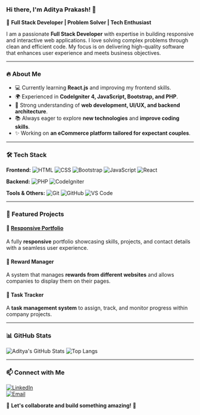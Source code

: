 ### Hi there, I'm Aditya Prakash! 👋

🚀 **Full Stack Developer | Problem Solver | Tech Enthusiast**

I am a passionate **Full Stack Developer** with expertise in building responsive and interactive web applications. I love solving complex problems through clean and efficient code. My focus is on delivering high-quality software that enhances user experience and meets business objectives.

---

### 🔥 About Me
- 💻 Currently learning **React.js** and improving my frontend skills.
- 🌍 Experienced in **CodeIgniter 4, JavaScript, Bootstrap, and PHP**.
- 🎯 Strong understanding of **web development, UI/UX, and backend architecture**.
- 📚 Always eager to explore **new technologies** and **improve coding skills**.
- ✨ Working on **an eCommerce platform tailored for expectant couples**.

---

### 🛠️ Tech Stack

**Frontend:**
![HTML](https://img.shields.io/badge/HTML5-E34F26?style=for-the-badge&logo=html5&logoColor=white)
![CSS](https://img.shields.io/badge/CSS3-1572B6?style=for-the-badge&logo=css3&logoColor=white)
![Bootstrap](https://img.shields.io/badge/Bootstrap-7952B3?style=for-the-badge&logo=bootstrap&logoColor=white)
![JavaScript](https://img.shields.io/badge/JavaScript-F7DF1E?style=for-the-badge&logo=javascript&logoColor=black)
![React](https://img.shields.io/badge/React.js-61DAFB?style=for-the-badge&logo=react&logoColor=black)

**Backend:**
![PHP](https://img.shields.io/badge/PHP-777BB4?style=for-the-badge&logo=php&logoColor=white)
![CodeIgniter](https://img.shields.io/badge/CodeIgniter-EE4623?style=for-the-badge&logo=codeigniter&logoColor=white)

**Tools & Others:**
![Git](https://img.shields.io/badge/Git-F05032?style=for-the-badge&logo=git&logoColor=white)
![GitHub](https://img.shields.io/badge/GitHub-181717?style=for-the-badge&logo=github&logoColor=white)
![VS Code](https://img.shields.io/badge/VS%20Code-007ACC?style=for-the-badge&logo=visual-studio-code&logoColor=white)

---

### 📌 Featured Projects

#### 🔹 [Responsive Portfolio](https://github.com/prakash-aadi22/prakash-aadi22.github.io)
A fully **responsive** portfolio showcasing skills, projects, and contact details with a seamless user experience.

#### 🔹 Reward Manager
A system that manages **rewards from different websites** and allows companies to display them on their pages.

#### 🔹 Task Tracker
A **task management system** to assign, track, and monitor progress within company projects.

---

### 📊 GitHub Stats
![Aditya's GitHub Stats](https://github-readme-stats.vercel.app/api?username=prakash-aadi22&show_icons=true&theme=radical)
![Top Langs](https://github-readme-stats.vercel.app/api/top-langs/?username=prakash-aadi22&layout=compact&theme=radical)

---

### 📫 Connect with Me
[![LinkedIn](https://img.shields.io/badge/LinkedIn-0A66C2?style=for-the-badge&logo=linkedin&logoColor=white)](https://www.linkedin.com/in/aditya-prakash-2209/)  
[![Email](https://img.shields.io/badge/Email-D14836?style=for-the-badge&logo=gmail&logoColor=white)](mailto:prakashaditya2209@gmail.com)  

💬 **Let's collaborate and build something amazing!** 🚀
